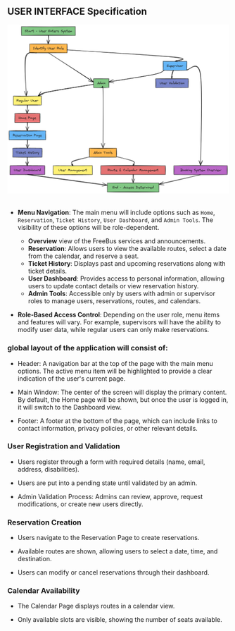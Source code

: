 

## USER INTERFACE Specification

![User Role Diagram](https://github.com/nathabee/freebus/blob/main/documentation/png/freebusUserRole.png) 


- **Menu Navigation**: The main menu will include options such as `Home`, `Reservation`, `Ticket History`, `User Dashboard`, and `Admin Tools`. The visibility of these options will be role-dependent.

  - **Overview** view of the FreeBus services and announcements.
  - **Reservation**: Allows users to view the available routes, select a date from the calendar, and reserve a seat.
  - **Ticket History**: Displays past and upcoming reservations along with ticket details.
  - **User Dashboard**: Provides access to personal information, allowing users to update contact details or view reservation history.
  - **Admin Tools**: Accessible only by users with admin or supervisor roles to manage users, reservations, routes, and calendars.

- **Role-Based Access Control**: Depending on the user role, menu items and features will vary. For example, supervisors will have the ability to modify user data, while regular users can only make reservations.

### global layout of the application will consist of:

- Header: A navigation bar at the top of the page with the main menu options. The active menu item will be highlighted to provide a clear indication of the user's current page.

- Main Window: The center of the screen will display the primary content. By default, the Home page will be shown, but once the user is logged in, it will switch to the Dashboard view.

- Footer: A footer at the bottom of the page, which can include links to contact information, privacy policies, or other relevant details.


### User Registration and Validation

- Users register through a form with required details (name, email, address, disabilities).

- Users are put into a pending state until validated by an admin.

- Admin Validation Process: Admins can review, approve, request modifications, or create new users directly.



### Reservation Creation

- Users navigate to the Reservation Page to create reservations.

- Available routes are shown, allowing users to select a date, time, and destination.

- Users can modify or cancel reservations through their dashboard.

### Calendar Availability

- The Calendar Page displays routes in a calendar view.

- Only available slots are visible, showing the number of seats available.

